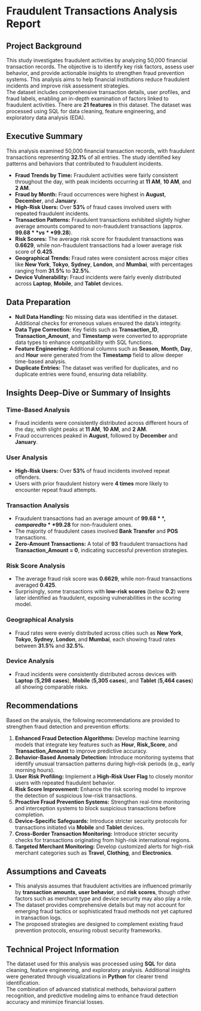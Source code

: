 # Fraudulent Transactions Analysis Report

## Project Background
This study investigates fraudulent activities by analyzing 50,000 financial transaction records. The objective is to identify key risk factors, assess user behavior, and provide actionable insights to strengthen fraud prevention systems. This analysis aims to help financial institutions reduce fraudulent incidents and improve risk assessment strategies.  
The dataset includes comprehensive transaction details, user profiles, and fraud labels, enabling an in-depth examination of factors linked to fraudulent activities. There are **21 features** in this dataset. The dataset was processed using SQL for data cleaning, feature engineering, and exploratory data analysis (EDA).  

## Executive Summary  
This analysis examined 50,000 financial transaction records, with fraudulent transactions representing **32.1%** of all entries. The study identified key patterns and behaviors that contributed to fraudulent incidents.  

* **Fraud Trends by Time:** Fraudulent activities were fairly consistent throughout the day, with peak incidents occurring at **11 AM**, **10 AM**, and **2 AM**.  
* **Fraud by Month:** Fraud occurrences were highest in **August**, **December**, and **January**.  
* **High-Risk Users:** Over **53%** of fraud cases involved users with repeated fraudulent incidents.  
* **Transaction Patterns:** Fraudulent transactions exhibited slightly higher average amounts compared to non-fraudulent transactions (approx. **$99.68** vs **$99.28**).  
* **Risk Scores:** The average risk score for fraudulent transactions was **0.6629**, while non-fraudulent transactions had a lower average risk score of **0.425**.  
* **Geographical Trends:** Fraud rates were consistent across major cities like **New York**, **Tokyo**, **Sydney**, **London**, and **Mumbai**, with percentages ranging from **31.5%** to **32.5%**.  
* **Device Vulnerability:** Fraud incidents were fairly evenly distributed across **Laptop**, **Mobile**, and **Tablet** devices.  

## Data Preparation  
* **Null Data Handling:** No missing data was identified in the dataset. Additional checks for erroneous values ensured the data’s integrity.  
* **Data Type Correction:** Key fields such as **Transaction_ID**, **Transaction_Amount**, and **Timestamp** were converted to appropriate data types to enhance compatibility with SQL functions.  
* **Feature Engineering:** Additional columns such as **Season**, **Month**, **Day**, and **Hour** were generated from the **Timestamp** field to allow deeper time-based analysis.  
* **Duplicate Entries:** The dataset was verified for duplicates, and no duplicate entries were found, ensuring data reliability.  

## Insights Deep-Dive or Summary of Insights 

### Time-Based Analysis  
  * Fraud incidents were consistently distributed across different hours of the day, with slight peaks at **11 AM**, **10 AM**, and **2 AM**.  
  * Fraud occurrences peaked in **August**, followed by **December** and **January**.  

### User Analysis  
  * **High-Risk Users:** Over **53%** of fraud incidents involved repeat offenders.  
  * Users with prior fraudulent history were **4 times** more likely to encounter repeat fraud attempts.  

### Transaction Analysis  
  * Fraudulent transactions had an average amount of **$99.68**, compared to **$99.28** for non-fraudulent ones.  
  * The majority of fraudulent cases involved **Bank Transfer** and **POS** transactions.  
  * **Zero-Amount Transactions:** A total of **93** fraudulent transactions had **Transaction_Amount = 0**, indicating successful prevention strategies.  

### Risk Score Analysis 
  * The average fraud risk score was **0.6629**, while non-fraud transactions averaged **0.425**.  
  * Surprisingly, some transactions with **low-risk scores** (below **0.2**) were later identified as fraudulent, exposing vulnerabilities in the scoring model.  

### Geographical Analysis 
  * Fraud rates were evenly distributed across cities such as **New York**, **Tokyo**, **Sydney**, **London**, and **Mumbai**, each showing fraud rates between **31.5%** and **32.5%**.  

### Device Analysis 
  * Fraud incidents were consistently distributed across devices with **Laptop** (**5,298 cases**), **Mobile** (**5,305 cases**), and **Tablet** (**5,464 cases**) all showing comparable risks.  

## Recommendations  
Based on the analysis, the following recommendations are provided to strengthen fraud detection and prevention efforts:  

1. **Enhanced Fraud Detection Algorithms:** Develop machine learning models that integrate key features such as **Hour**, **Risk_Score**, and **Transaction_Amount** to improve predictive accuracy.  
2. **Behavior-Based Anomaly Detection:** Introduce monitoring systems that identify unusual transaction patterns during high-risk periods (e.g., early morning hours).  
3. **User Risk Profiling:** Implement a **High-Risk User Flag** to closely monitor users with repeated fraudulent behavior.  
4. **Risk Score Improvement:** Enhance the risk scoring model to improve the detection of suspicious low-risk transactions.  
5. **Proactive Fraud Prevention Systems:** Strengthen real-time monitoring and interception systems to block suspicious transactions before completion.  
6. **Device-Specific Safeguards:** Introduce stricter security protocols for transactions initiated via **Mobile** and **Tablet** devices.  
7. **Cross-Border Transaction Monitoring:** Introduce stricter security checks for transactions originating from high-risk international regions.  
8. **Targeted Merchant Monitoring:** Develop customized alerts for high-risk merchant categories such as **Travel**, **Clothing**, and **Electronics**.  

## Assumptions and Caveats  
* This analysis assumes that fraudulent activities are influenced primarily by **transaction amounts**, **user behavior**, and **risk scores**, though other factors such as merchant type and device security may also play a role.  
* The dataset provides comprehensive details but may not account for emerging fraud tactics or sophisticated fraud methods not yet captured in transaction logs.  
* The proposed strategies are designed to complement existing fraud prevention protocols, ensuring robust security frameworks.  

## Technical Project Information
The dataset used for this analysis was processed using **SQL** for data cleaning, feature engineering, and exploratory analysis. Additional insights were generated through visualizations in **Python** for clearer trend identification.  
The combination of advanced statistical methods, behavioral pattern recognition, and predictive modeling aims to enhance fraud detection accuracy and minimize financial losses.


